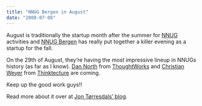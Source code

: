 ```yaml
---
title: "NNUG Bergen in August"
date: "2008-07-08"
---
```


August is traditionally the startup month after the summer for [NNUG](http://www.nnug.no) activities and [NNUG Bergen](http://www.nnug.no/Avdelinger/Bergen/) has really put together a killer evening as a startup for the fall.

On the 29th of August, they’re having the most impressive lineup in NNUGs history (as far as I know). [Dan North](http://dannorth.net/) from [ThoughtWorks](http://www.thoughtworks.com/) and [Christian Weyer](http://blogs.thinktecture.com/cweyer/) from [Thinktecture](http://www.thinktecture.com/) are coming.

Keep up the good work guys!!

Read more about it over at [Jon Tørresdals’ blog](http://blog.torresdal.net/2008/07/01/AugustTheBestNNUGEventEver.aspx).
